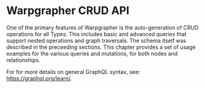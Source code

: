 # Warpgrapher CRUD API

One of the primary features of Warpgrapher is the auto-generation of CRUD operations for all Types. This includes basic and advanced queries that support nested operations and graph traversals. The schema itself was described in the preceeding sections. This chapter provides a set of usage examples for the various queries and mutations, for both nodes and relationships.

For for more details on general GraphQL syntax, see: https://graphql.org/learn/.
